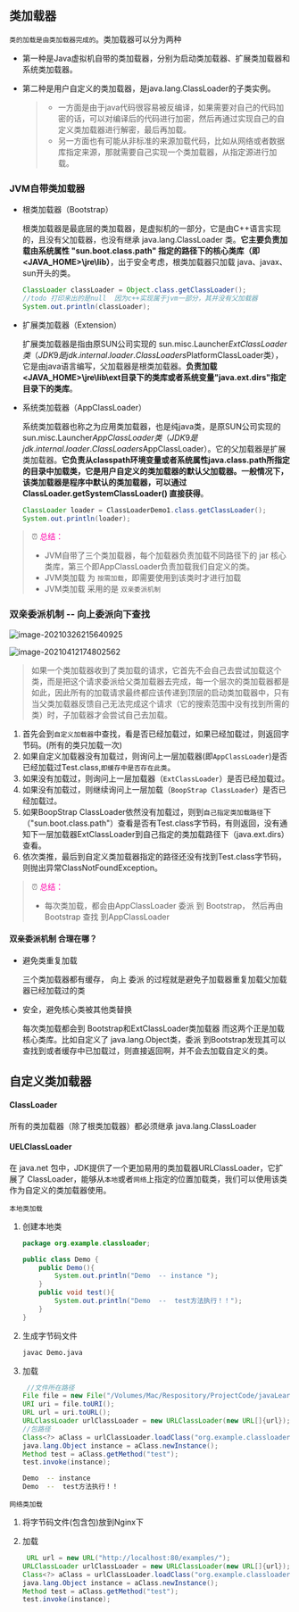 ## 类加载器



`类的加载是由类加载器完成的`。类加载器可以分为两种

* 第一种是Java虚拟机自带的类加载器，分别为启动类加载器、扩展类加载器和系统类加载器。
* 第二种是用户自定义的类加载器，是java.lang.ClassLoader的子类实例。

	> - 一方面是由于java代码很容易被反编译，如果需要对自己的代码加密的话，可以对编译后的代码进行加密，然后再通过实现自己的自定义类加载器进行解密，最后再加载。
	> - 另一方面也有可能从非标准的来源加载代码，比如从网络或者数据库指定来源，那就需要自己实现一个类加载器，从指定源进行加载。

### JVM自带类加载器

* 根类加载器（Bootstrap）

	根类加载器是最底层的类加载器，是虚拟机的一部分，它是由C++语言实现的，且没有父加载器，也没有继承 java.lang.ClassLoader 类。**它主要负责加载由系统属性 "sun.boot.class.path" 指定的路径下的核心类库（即<JAVA_HOME>\jre\lib）**，出于安全考虑，根类加载器只加载 java、javax、sun开头的类。

	```java
	ClassLoader classLoader = Object.class.getClassLoader();
	//todo 打印来出的是null  因为c++实现属于jvm一部分，其并没有父加载器
	System.out.println(classLoader);
	```

* 扩展类加载器（Extension）

	扩展类加载器是指由原SUN公司实现的 sun.misc.Launcher$ExtClassLoader类（JDK9是 jdk.internal.loader.ClassLoaders$PlatformClassLoader类），它是由java语言编写，父加载器是根类加载器。**负责加载<JAVA_HOME>\jre\lib\ext目录下的类库或者系统变量"java.ext.dirs"指定目录下的类库**。

* 系统类加载器（AppClassLoader）

	系统类加载器也称之为应用类加载器，也是纯java类，是原SUN公司实现的 sun.misc.Launcher$AppClassLoader 类（JDK9是 jdk.internal.loader.ClassLoaders$AppClassLoader）。它的父加载器是扩展类加载器。**它负责从classpath环境变量或者系统属性java.class.path所指定的目录中加载类，它是用户自定义的类加载器的默认父加载器。一般情况下，该类加载器是程序中默认的类加载器，可以通过ClassLoader.getSystemClassLoader() 直接获得**。

	```java
	ClassLoader loader = ClassLoaderDemo1.class.getClassLoader();
	System.out.println(loader);
	```

	

> :alarm_clock:  <font color=ff00aa>总结：</font>
>
> * JVM自带了三个类加载器，每个加载器负责加载不同路径下的  jar  核心类库，第三个即AppClassLoader负责加载我们自定义的类。
> * JVM类加载  为   `按需加载`，即需要使用到该类时才进行加载
> * JVM类加载  采用的是   `双亲委派机制`



### 双亲委派机制  -- 向上委派向下查找

![image-20210326215640925](第二章-类加载器.assets/image-20210326215640925.png)

![image-20210412174802562](第二章-类加载器.assets/image-20210412174802562.png)

> 如果一个类加载器收到了类加载的请求，它首先不会自己去尝试加载这个类，而是把这个请求委派给父类加载器去完成，每一个层次的类加载器都是如此，因此所有的加载请求最终都应该传递到顶层的启动类加载器中，只有当父类加载器反馈自己无法完成这个请求（它的搜索范围中没有找到所需的类）时，子加载器才会尝试自己去加载。

1. 首先会到`自定义加载器`中查找，看是否已经加载过，如果已经加载过，则返回字节码。(所有的类只加载一次)
2. 如果自定义加载器没有加载过，则询问上一层加载器(即`AppClassLoader`)是否已经加载过Test.class,`即缓存中是否存在此类`。
3. 如果没有加载过，则询问上一层加载器（`ExtClassLoader`）是否已经加载过。
4. 如果没有加载过，则继续询问上一层加载（`BoopStrap ClassLoader`）是否已经加载过。
5. 如果BoopStrap ClassLoader依然没有加载过，则到`自己指定类加载路径`下（"sun.boot.class.path"）查看是否有Test.class字节码，有则返回，没有通知下一层加载器ExtClassLoader到自己指定的类加载路径下（java.ext.dirs）查看。
6. 依次类推，最后到自定义类加载器指定的路径还没有找到Test.class字节码，则抛出异常ClassNotFoundException。
	

> :alarm_clock:  <font color=ff00aa>总结：</font>
>
> * 每次类加载，都会由AppClassLoader   委派   到 Bootstrap， 然后再由Bootstrap    查找    到AppClassLoader

#### 双亲委派机制  合理在哪？

* 避免类重复加载

	三个类加载器都有缓存， 向上     委派     的过程就是避免子加载器重复加载父加载器已经加载过的类

* 安全，避免核心类被其他类替换

	每次类加载都会到    Bootstrap和ExtClassLoader类加载器    而这两个正是加载核心类库。比如自定义了 java.lang.Object类，委派     到Bootstrap发现其可以查找到或者缓存中已加载过，则直接返回啊，并不会去加载自定义的类。





## 自定义类加载器

#### ClassLoader

所有的类加载器（除了根类加载器）都必须继承 java.lang.ClassLoader



#### UELClassLoader

在 java.net 包中，JDK提供了一个更加易用的类加载器URLClassLoader，它扩展了 ClassLoader，能够从`本地`或者`网络`上指定的位置加载类，我们可以使用该类作为自定义的类加载器使用。





`本地类加载`

1. 创建本地类

	```java
	package org.example.classloader;
	
	public class Demo {
	    public Demo(){
	        System.out.println("Demo  -- instance ");
	    }
	    public void test(){
	        System.out.println("Demo  --  test方法执行！！");
	    }
	}
	```

2. 生成字节码文件

	```bash
	javac Demo.java
	```

3. 加载

	```java
	 //文件所在路径
	File file = new File("/Volumes/Mac/Respository/ProjectCode/javaLearn/src/main/java/");
	URI uri = file.toURI();
	URL url = uri.toURL();
	URLClassLoader urlClassLoader = new URLClassLoader(new URL[]{url});
	//包路径
	Class<?> aClass = urlClassLoader.loadClass("org.example.classloader.Demo");
	java.lang.Object instance = aClass.newInstance();
	Method test = aClass.getMethod("test");
	test.invoke(instance);
	```

	```bash
	Demo  -- instance 
	Demo  --  test方法执行！！
	```

	

`网络类加载`

1. 将字节码文件(包含包)放到Nginx下

2. 加载

	```java
	 URL url = new URL("http://localhost:80/examples/");
	URLClassLoader urlClassLoader = new URLClassLoader(new URL[]{url});
	Class<?> aClass = urlClassLoader.loadClass("org.example.classloader.Demo");
	java.lang.Object instance = aClass.newInstance();
	Method test = aClass.getMethod("test");
	test.invoke(instance);
	```

	










